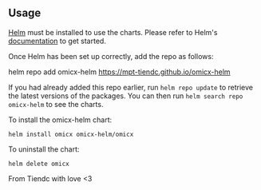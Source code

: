 ## Usage

[Helm](https://helm.sh) must be installed to use the charts.  Please refer to
Helm's [documentation](https://helm.sh/docs) to get started.

Once Helm has been set up correctly, add the repo as follows:

  helm repo add omicx-helm https://mpt-tiendc.github.io/omicx-helm

If you had already added this repo earlier, run `helm repo update` to retrieve
the latest versions of the packages.  You can then run `helm search repo
omicx-helm` to see the charts.

To install the omicx-helm chart:

    helm install omicx omicx-helm/omicx

To uninstall the chart:

    helm delete omicx

From Tiendc with love <3